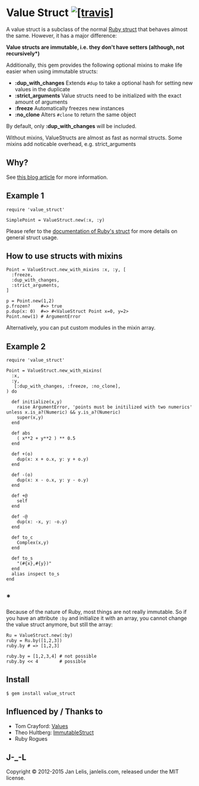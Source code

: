 # Value Struct [![[travis]](https://travis-ci.org/janlelis/value_struct.png)](https://travis-ci.org/janlelis/value_struct)

A value struct is a subclass of the normal [Ruby struct](http://blog.grayproductions.net/articles/all_about_struct) that behaves almost the same. However, it has a major difference:

__Value structs are immutable, i.e. they don't have setters (although, not recursively*)__

Additionally, this gem provides the following optional mixins to make life easier when using immutable structs:

* __:dup_with_changes__ Extends `#dup` to take a optional hash for setting new values in the duplicate
* __:strict_arguments__ Value structs need to be initialized with the exact amount of arguments
* __:freeze__ Automatically freezes new instances
* __:no_clone__ Alters `#clone` to return the same object

By default, only __:dup_with_changes__ will be included.

Without mixins, ValueStructs are almost as fast as normal structs. Some mixins add noticable overhead, e.g. strict_arguments

## Why?

See [this blog article](http://ruby.janlelis.de/65-value_struct-read-only-structs-in-ruby) for more information.

## Example 1

    require 'value_struct'

    SimplePoint = ValueStruct.new(:x, :y)


Please refer to the [documentation of Ruby's struct](http://ruby-doc.org/core-2.2.0/Struct.html) for more details on general struct usage.

## How to use structs with mixins

    Point = ValueStruct.new_with_mixins :x, :y, [
      :freeze,
      :dup_with_changes,
      :strict_arguments,
    ]

    p = Point.new(1,2)
    p.frozen?    #=> true
    p.dup(x: 0)  #=> #<ValueStruct Point x=0, y=2>
    Point.new(1) # ArgumentError

Alternatively, you can put custom modules in the mixin array.

## Example 2

    require 'value_struct'

    Point = ValueStruct.new_with_mixins(
      :x,
      :y,
       [:dup_with_changes, :freeze, :no_clone],
    ) do

      def initialize(x,y)
        raise ArgumentError, 'points must be initilized with two numerics' unless x.is_a?(Numeric) && y.is_a?(Numeric)
        super(x,y)
      end

      def abs
        ( x**2 + y**2 ) ** 0.5
      end

      def +(o)
        dup(x: x + o.x, y: y + o.y)
      end

      def -(o)
        dup(x: x - o.x, y: y - o.y)
      end

      def +@
        self
      end

      def -@
        dup(x: -x, y: -o.y)
      end

      def to_c
        Complex(x,y)
      end

      def to_s
        "(#{x},#{y})"
      end
      alias inspect to_s
    end

## *

Because of the nature of Ruby, most things are not really immutable. So if you have an attribute `:by` and initialize it with an array, you cannot change the value struct anymore, but still the array:

    Ru = ValueStruct.new(:by)
    ruby = Ru.by([1,2,3])
    ruby.by # => [1,2,3]

    ruby.by = [1,2,3,4] # not possible
    ruby.by << 4        # possible

## Install

    $ gem install value_struct

## Influenced by / Thanks to

* Tom Crayford: [Values](https://github.com/tcrayford/Values)
* Theo Hultberg: [ImmutableStruct](https://github.com/iconara/immutable_struct)
* Ruby Rogues

## J-_-L

Copyright © 2012-2015 Jan Lelis, janlelis.com, released under the MIT license.

